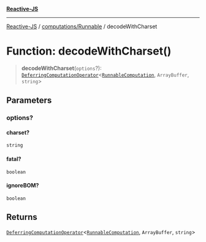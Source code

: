 [**Reactive-JS**](../../../README.md)

***

[Reactive-JS](../../../README.md) / [computations/Runnable](../README.md) / decodeWithCharset

# Function: decodeWithCharset()

> **decodeWithCharset**(`options`?): [`DeferringComputationOperator`](../../type-aliases/DeferringComputationOperator.md)\<[`RunnableComputation`](../interfaces/RunnableComputation.md), `ArrayBuffer`, `string`\>

## Parameters

### options?

#### charset?

`string`

#### fatal?

`boolean`

#### ignoreBOM?

`boolean`

## Returns

[`DeferringComputationOperator`](../../type-aliases/DeferringComputationOperator.md)\<[`RunnableComputation`](../interfaces/RunnableComputation.md), `ArrayBuffer`, `string`\>
